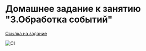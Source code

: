 # Домашнее задание к занятию "3.Обработка событий"

[Ссылка на задание](https://github.com/netology-code/ahj-homeworks/tree/video/events)

![CI](https://github.com/proskovey/ahj_1.3/actions/workflows/web.yml/badge.svg)
